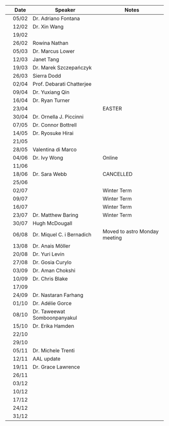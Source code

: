|  | Date   | Speaker |  Notes |
| --- | --- | --- |  --- | 
|  | 05/02 | Dr. Adriano Fontana |  |  
|  | 12/02 | Dr. Xin Wang |  |
|  | 19/02 |  |  |
|  | 26/02 | Rowina Nathan |  |
|  | 05/03 | Dr. Marcus Lower |  |
|  | 12/03 | Janet Tang |  |
|  | 19/03 | Dr. Marek Szczepańczyk |  |
|  | 26/03 | Sierra Dodd  | |
|  | 02/04 | Prof. Debarati Chatterjee  |  |
|  | 09/04 | Dr. Yuxiang Qin |  |
|  | 16/04 | Dr. Ryan Turner |  |
|  | 23/04 |  | EASTER |
|  | 30/04 | Dr. Ornella J. Piccinni |  |
|  | 07/05 | Dr. Connor Bottrell | |
|  | 14/05 | Dr. Ryosuke Hirai |  |
|  | 21/05 |  |  |
|  | 28/05 | Valentina di Marco |  |
|  | 04/06 | Dr. Ivy Wong | Online |
|  | 11/06 | |  |
|  | 18/06 | Dr. Sara Webb | CANCELLED|
|  | 25/06 |  |  |
|  | 02/07 |  | Winter Term |
|  | 09/07 |  | Winter Term |
|  | 16/07 |  | Winter Term |
|  | 23/07 | Dr. Matthew Baring | Winter Term |
|  | 30/07 | Hugh McDougall  |  |
|  | 06/08 | Dr. Miquel C. i Bernadich | Moved to astro Monday meeting |
|  | 13/08 | Dr. Anais Möller |  |
|  | 20/08 | Dr. Yuri Levin |  |
|  | 27/08 | Dr. Gosia Curylo  |  |
|  | 03/09 | Dr. Aman Chokshi |  |
|  | 10/09 | Dr. Chris Blake |  |
|  | 17/09 |  |  |
|  | 24/09 | Dr. Nastaran Farhang |  |
|  | 01/10 | Dr. Adélie Gorce |  |
|  | 08/10 | Dr. Taweewat Somboonpanyakul |  |
|  | 15/10 | Dr. Erika Hamden  |  |
|  | 22/10 |  |  |
|  | 29/10 |  |  |
|  | 05/11 | Dr. Michele Trenti |  |
|  | 12/11 | AAL update |  |
|  | 19/11 | Dr. Grace Lawrence  |  |
|  | 26/11 |  |  |
|  | 03/12 |  |  |
|  | 10/12 |  |  |
|  | 17/12 |  |  |
|  | 24/12 |  |  |
|  | 31/12 |  |  |
